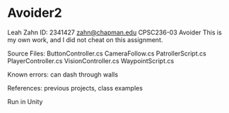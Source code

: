 # Avoider2
 
Leah Zahn
ID: 2341427
zahn@chapman.edu
CPSC236-03
Avoider
This is my own work, and I did not cheat on this assignment.

Source Files: 
ButtonController.cs
CameraFollow.cs
PatrollerScript.cs
PlayerController.cs
VisionController.cs
WaypointScript.cs

Known errors: can dash through walls

References: previous projects, class examples

Run in Unity